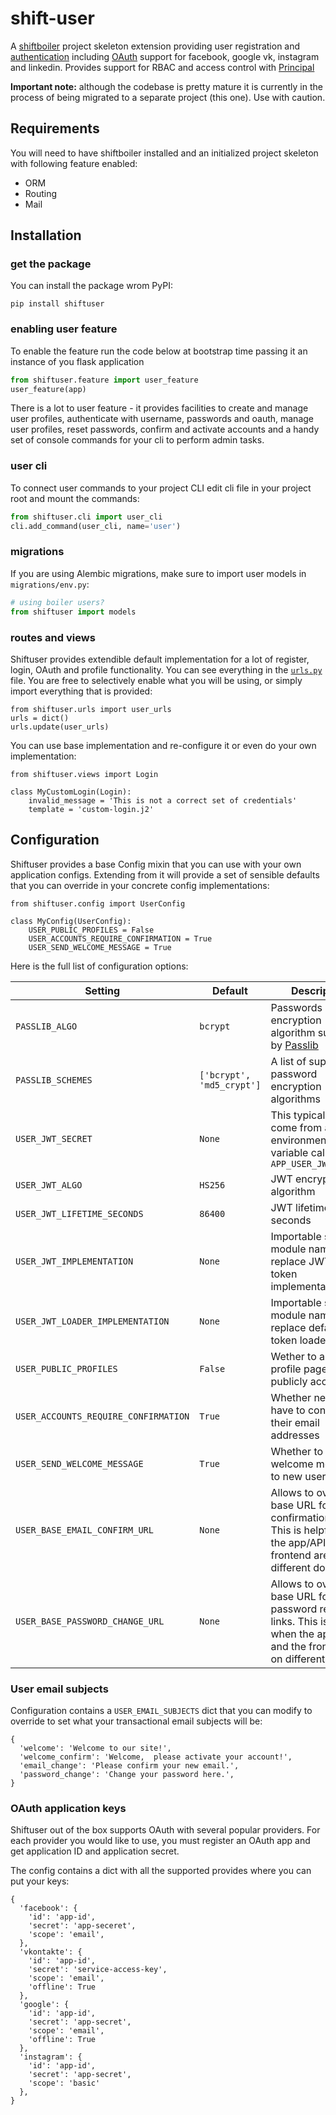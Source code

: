 # shift-user
A [shiftboiler](https://github.com/projectshift/shift-boiler) project skeleton extension providing user registration and [authentication](https://flask-login.readthedocs.io/en/latest/) including [OAuth](https://pythonhosted.org/Flask-OAuth/) support for facebook, google vk, instagram and linkedin.
Provides support for RBAC and access control with [Principal](http://pythonhosted.org/Flask-Principal/)


**Important note:** although the codebase is pretty mature it is currently in
the process of being migrated to a separate project (this one). Use with caution.

## Requirements

You will need to have  shiftboiler installed and an initialized project skeleton with following feature enabled:

  * ORM
  * Routing
  * Mail


## Installation

### get the package

You can install the package wrom PyPI:

```
pip install shiftuser
```

### enabling user feature
To enable the feature run the code below at bootstrap time passing it an instance
of you flask application

```python
from shiftuser.feature import user_feature
user_feature(app)
```

There is a lot to user feature - it provides facilities to create and manage user profiles, authenticate with username, passwords and oauth, manage user profiles, reset passwords, confirm and activate accounts and a handy set of console commands for your cli to perform admin tasks.

### user cli
To connect user commands to your project CLI edit cli file in your project root and mount the commands:

```python
from shiftuser.cli import user_cli
cli.add_command(user_cli, name='user')
```

### migrations
If you are using Alembic migrations, make sure to import user models in `migrations/env.py`:

```python
# using boiler users?
from shiftuser import models
```

### routes and views
Shiftuser provides extendible default implementation for a lot of register, login, OAuth and profile functionality. You can see everything in the [`urls.py`](https://github.com/projectshift/shift-user/blob/master/shiftuser/urls.py) file. You are free to selectively enable what you will be using, or simply import everything that is provided: 

```
from shiftuser.urls import user_urls
urls = dict()
urls.update(user_urls)
```

You can use base implementation and re-configure it or even do your own implementation:

```
from shiftuser.views import Login

class MyCustomLogin(Login):
    invalid_message = 'This is not a correct set of credentials'
    template = 'custom-login.j2'
```


## Configuration

Shiftuser provides a base Config mixin that you can use with your own application configs. Extending from it will provide a set of sensible defaults that you can override in your concrete config implementations:

```
from shiftuser.config import UserConfig

class MyConfig(UserConfig):
    USER_PUBLIC_PROFILES = False
    USER_ACCOUNTS_REQUIRE_CONFIRMATION = True
    USER_SEND_WELCOME_MESSAGE = True
```

Here is the full list of configuration options:

| **Setting** | **Default** | **Description** |
|---|---|---|
| `PASSLIB_ALGO` | `bcrypt` | Passwords encryption algorithm supported by [Passlib](https://passlib.readthedocs.io/en/stable/) |
| `PASSLIB_SCHEMES` | `['bcrypt', 'md5_crypt']` | A list of supported password encryption algorithms |
| `USER_JWT_SECRET` | `None` | This typically will come from an environment variable called `APP_USER_JWT_SECRET` |
| `USER_JWT_ALGO` | `HS256` | JWT encryption algorithm |
| `USER_JWT_LIFETIME_SECONDS` | `86400` | JWT lifetime in seconds |
| `USER_JWT_IMPLEMENTATION` | `None` | Importable string module name to replace JWT default token implementation |
| `USER_JWT_LOADER_IMPLEMENTATION` | `None` | Importable string module name to replace default JWT token loader|
| `USER_PUBLIC_PROFILES` | `False` | Wether to allow user profile pages to be publicly accessible |
| `USER_ACCOUNTS_REQUIRE_CONFIRMATION` | `True` | Whether new users have to confirm their email addresses |
| `USER_SEND_WELCOME_MESSAGE` | `True` | Whether to send welcome message to new users |
| `USER_BASE_EMAIL_CONFIRM_URL` | `None` | Allows to override base URL for email confirmation links. This is helpful when the app/API and the frontend are on different domains |
| `USER_BASE_PASSWORD_CHANGE_URL` | `None` | Allows to override base URL for password reset links. This is helpful when the app/API and the frontend are on different domains |

### User email subjects

Configuration contains a `USER_EMAIL_SUBJECTS` dict that you can modify to override to set what your transactional email subjects will be:

```
{
  'welcome': 'Welcome to our site!',
  'welcome_confirm': 'Welcome,  please activate your account!',
  'email_change': 'Please confirm your new email.',
  'password_change': 'Change your password here.',
}
```

### OAuth application keys

Shiftuser out of the box supports OAuth with several popular providers. For each provider you would like to use, you must register an OAuth app and get application ID and application secret.

The config contains a dict with all the supported provides where you can put your keys:

```
{
  'facebook': {
    'id': 'app-id',
    'secret': 'app-seceret',
    'scope': 'email',
  },
  'vkontakte': {
    'id': 'app-id',
    'secret': 'service-access-key',
    'scope': 'email',
    'offline': True
  },
  'google': {
    'id': 'app-id',
    'secret': 'app-secret',
    'scope': 'email',
    'offline': True
  },
  'instagram': {
    'id': 'app-id',
    'secret': 'app-secret',
    'scope': 'basic'
  },
}
```


